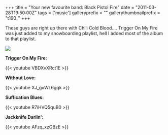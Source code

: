 +++
title = "Your new favourite band: Black Pistol Fire"
date = "2011-03-28T19:50:00Z"
tags = ['music']
galleryprefix = ""
gallerythumbnailprefix = "t190_"
+++

These guys are right up there with Chili Cold Blood.... Trigger On My Fire
was just added to my snowboarding playlist, hell I added most of the album to
that playlist.

![](/post/your-new-favourite-band-black-pistol-fire/Black_Pistol_Fire.png)



**Trigger On My Fire:**

{{< youtube VBDXvXRct1E >}}

**Without Love:**

{{< youtube XJ_gxWL6gqk >}}

**Suffication Blues:**

{{< youtube R7iHVQ5quB0 >}}

**Jackknife Darlin':**

{{< youtube AFzq_xzGBzE >}}



